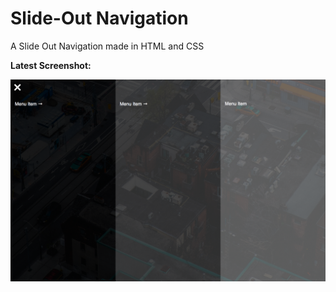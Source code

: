 # Slide-Out Navigation
A Slide Out Navigation made in HTML and CSS

**Latest Screenshot:**

![Slide Out Navigation Menu for Static Website](https://github.com/thejessicafelts/slide-out-nav/blob/master/assets/img/screenshot.png)
